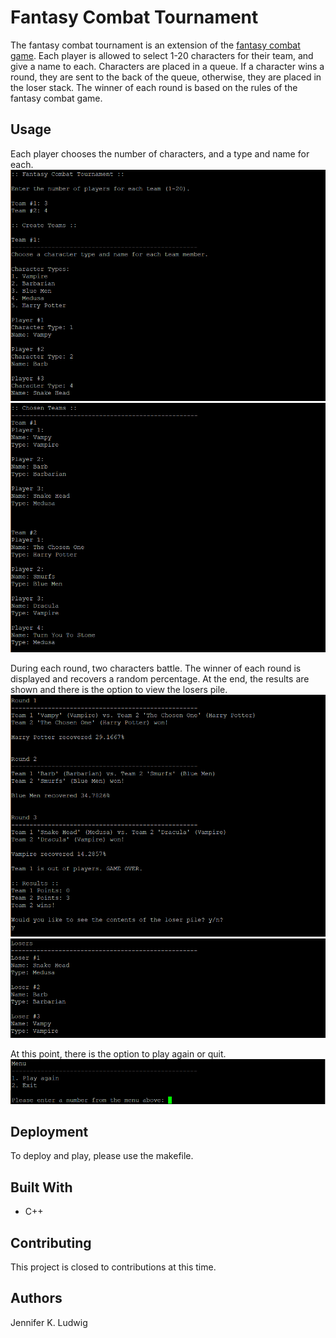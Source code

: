 # Fantasy Combat Tournament
The fantasy combat tournament is an extension of the [fantasy combat game](https://github.com/jennifer-k-ludwig/FantasyCombatGame). Each player is allowed to select 1-20 characters for their team, and give a name to each. Characters are placed in a queue. If a character wins a round, they are sent to the back of the queue, otherwise, they are placed in the loser stack. The winner of each round is based on the rules of the fantasy combat game.

## Usage
Each player chooses the number of characters, and a type and name for each.
![photo1](/screenshots/photo1.GIF)
![photo2](/screenshots/photo2.GIF)

During each round, two characters battle. The winner of each round is displayed and recovers a random percentage. At the end, the results are shown and there is the option to view the losers pile.
![photo3](/screenshots/photo3.GIF)
![photo4](/screenshots/photo4.GIF)

At this point, there is the option to play again or quit.
![photo5](/screenshots/photo5.GIF)

## Deployment
To deploy and play, please use the makefile.

## Built With
* C++

## Contributing
This project is closed to contributions at this time.

## Authors
Jennifer K. Ludwig

